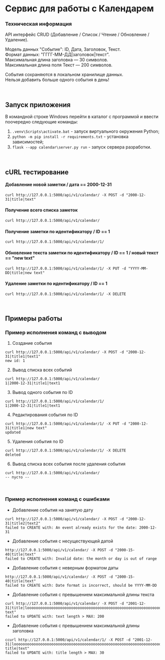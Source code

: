 # Сервис для работы с Календарем
### Техническая информация


API интерфейс CRUD (Добавление / Список / Чтение / Обновление / Удаление).

Модель данных "Событие": ID, Дата, Заголовок, Текст.  
Формат данных: "ГГГГ-ММ-ДД|заголовок|текст".  
Максимальная длина заголовка — 30 символов.  
Максимальная длина поля Текст — 200 символов.

События сохраняются в локальном хранилище данных.  
Нельзя добавить больше одного события в день!

<br/>

## Запуск приложения

В командной строке Windows перейти в каталог с программой и ввести поочередно  следующие команды:
1. `.venv\Scripts\activate.bat` - запуск виртуального окружения Python;
2. `python -m pip install -r requirements.txt` - установка зависимостей; 
3. `flask --app calendar\server.py run` - запуск сервера разработки.

<br/>

## cURL тестирование

#### Добавление новой заметки / дата == 2000-12-31
```
curl http://127.0.0.1:5000/api/v1/calendar/ -X POST -d "2000-12-31|title|text"
```

#### Получение всего списка заметок
```
curl http://127.0.0.1:5000/api/v1/calendar/
```

#### Получение заметки по идентификатору / ID == 1
```
curl http://127.0.0.1:5000/api/v1/calendar/1/
```

#### Обновление текста заметки по идентификатору / ID == 1 /  новый текст == "new text"
```
curl http://127.0.0.1:5000/api/v1/calendar/1/ -X PUT -d "YYYY-MM-DD|title|new text"
```

#### Удаление заметки по идентификатору / ID == 1
```
curl http://127.0.0.1:5000/api/v1/calendar/1/ -X DELETE
```

<br/>

## Примеры работы
### Пример исполнения команд с выводом
1. Создание события
```
curl http://127.0.0.1:5000/api/v1/calendar/ -X POST -d "2000-12-31|title1|text1"
new id: 1
```

2. Вывод списка всех событий
```
curl http://127.0.0.1:5000/api/v1/calendar/
1|2000-12-31|title1|text1
```

3. Вывод одного события по ID
```
curl http://127.0.0.1:5000/api/v1/calendar/1/
1|2000-12-31|title1|text1
```

4. Редактирования события по ID
```
curl http://127.0.0.1:5000/api/v1/calendar/1/ -X PUT -d "2000-12-31|title1|new text"
updated
```

5. Удаления события по ID
```
curl http://127.0.0.1:5000/api/v1/calendar/1/ -X DELETE
deleted
```

6. Вывод списка всех события после удаления события
```
curl http://127.0.0.1:5000/api/v1/calendar/
-- пусто --
```
<br/>

### Пример исполнения команд с ошибками
- Добавление события на занятую дату
```
curl http://127.0.0.1:5000/api/v1/calendar/ -X POST -d "2000-12-31|title2|text2"
failed to CREATE with: An event already exists for the date: 2000-12-31
```

- Добавление события с несуществующей датой
```
http://127.0.0.1:5000/api/v1/calendar/ -X POST -d "2000-15-40|title|text"
failed to CREATE with: Invalid date: the month or day is out of range
```

- Добавление события с неверным форматом даты
```
http://127.0.0.1:5000/api/v1/calendar/ -X POST -d "2000-15-40|title|text"
failed to CREATE with: Date format is incorrect, should be YYYY-MM-DD
```

- Добавление события c превышением максимальной длины текста
```
curl http://127.0.0.1:5000/api/v1/calendar/ -X POST -d "2001-12-31|title|looooooooooooooooooooooooooooooooooooooooooooooooooooooooooooooooooooooooooooooooooooooooooooooooooooooooooooooooooooooooooooooooooooooooooooooooooooooooooooooooooooooooooooooooooooooooooooooooooooooooooooooooooooong text"
failed to UPDATE with: text length > MAX: 200
```

- Добавление события c превышением максимальной длины заголовка
```
ccurl http://127.0.0.1:5000/api/v1/calendar/1/ -X POST -d "2001-12-31|loooooooooooooooooooooooooooooooooooooooooooooooooooooooooooooooooooooooooooooooooooooooooooooooong title|text"
failed to UPDATE with: title length > MAX: 30
```